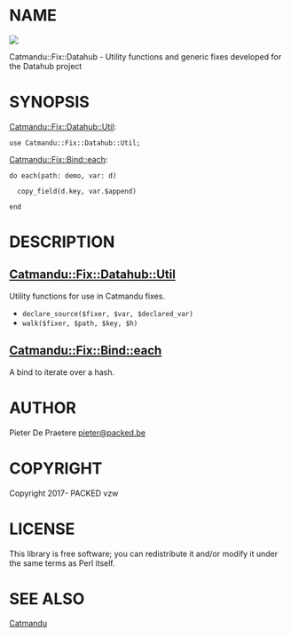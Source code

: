 # NAME

<div>
    <a href="https://travis-ci.org/thedatahub/Catmandu-Fix-Datahub"><img src="https://travis-ci.org/thedatahub/Catmandu-Fix-Datahub.svg?branch=master"></a>
</div>

Catmandu::Fix::Datahub - Utility functions and generic fixes developed for the Datahub project

# SYNOPSIS

[Catmandu::Fix::Datahub::Util](https://metacpan.org/pod/Catmandu::Fix::Datahub::Util):

    use Catmandu::Fix::Datahub::Util;

[Catmandu::Fix::Bind::each](https://metacpan.org/pod/Catmandu::Fix::Bind::each):

    do each(path: demo, var: d)
      
      copy_field(d.key, var.$append)
    
    end

# DESCRIPTION

## [Catmandu::Fix::Datahub::Util](https://metacpan.org/pod/Catmandu::Fix::Datahub::Util)

Utility functions for use in Catmandu fixes.

- `declare_source($fixer, $var, $declared_var)`
- `walk($fixer, $path, $key, $h)`

## [Catmandu::Fix::Bind::each](https://metacpan.org/pod/Catmandu::Fix::Bind::each)

A bind to iterate over a hash.

# AUTHOR

Pieter De Praetere <pieter@packed.be>

# COPYRIGHT

Copyright 2017- PACKED vzw

# LICENSE

This library is free software; you can redistribute it and/or modify
it under the same terms as Perl itself.

# SEE ALSO

[Catmandu](https://metacpan.org/pod/Catmandu)
